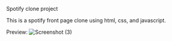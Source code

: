 Spotify clone project 

This is a spotify front page clone using html, css, and javascript.

Preview:
![Screenshot (3)](https://github.com/abhidax/Projects/assets/118924053/a90d10c7-2b30-436b-b51e-2bd4b98bc608)
